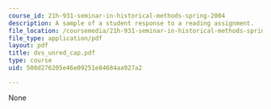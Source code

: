 ```yaml
---
course_id: 21h-931-seminar-in-historical-methods-spring-2004
description: A sample of a student response to a reading assignment.
file_location: /coursemedia/21h-931-seminar-in-historical-methods-spring-2004/508d276205e46e09251e84684aa927a2_dvs_unred_cap.pdf
file_type: application/pdf
layout: pdf
title: dvs_unred_cap.pdf
type: course
uid: 508d276205e46e09251e84684aa927a2

---
```

None
